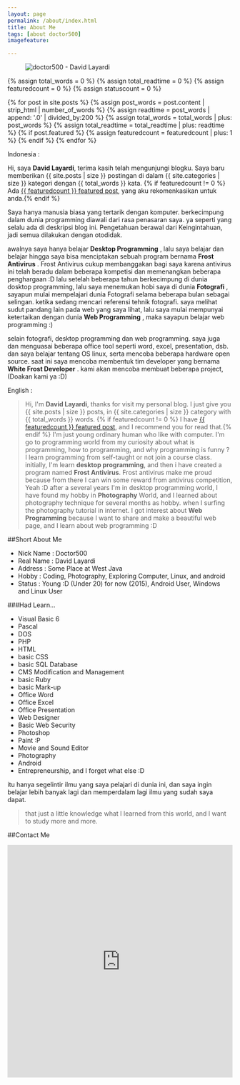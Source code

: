 ```yaml
---
layout: page
permalink: /about/index.html
title: About Me
tags: [about doctor500]
imagefeature:

---
```

<figure>
  <img src="{{ site.url }}/images/doctor500-profile.png" alt="doctor500 - David Layardi">
</figure>

{% assign total_words = 0 %}
{% assign total_readtime = 0 %}
{% assign featuredcount = 0 %}
{% assign statuscount = 0 %}

{% for post in site.posts %}
    {% assign post_words = post.content | strip_html | number_of_words %}
    {% assign readtime = post_words | append: '.0' | divided_by:200 %}
    {% assign total_words = total_words | plus: post_words %}
    {% assign total_readtime = total_readtime | plus: readtime %}
    {% if post.featured %}
    {% assign featuredcount = featuredcount | plus: 1 %}
    {% endif %}
{% endfor %}

Indonesia :

Hi, saya **David Layardi**, terima kasih telah mengunjungi blogku. Saya baru memberikan {{ site.posts | size }} postingan di dalam {{ site.categories | size }} kategori dengan {{ total_words }} kata. {% if featuredcount != 0 %} Ada <a href="{{ site.url }}/featured">{{ featuredcount }} featured post</a>, yang aku rekomenkasikan untuk anda.{% endif %}

Saya hanya manusia biasa yang tertarik dengan komputer. berkecimpung dalam dunia programming diawali dari rasa penasaran saya. ya seperti yang selalu ada di deskripsi blog ini. Pengetahuan berawal dari Keingintahuan, jadi semua dilakukan dengan otodidak.

awalnya saya hanya belajar **Desktop Programming** , lalu saya belajar dan belajar hingga saya bisa menciptakan sebuah program bernama **Frost Antivirus** . Frost Antivirus cukup membanggakan bagi saya karena antivirus ini telah beradu dalam beberapa kompetisi dan memenangkan beberapa penghargaan :D
lalu setelah beberapa tahun berkecimpung di dunia dosktop programming, lalu saya menemukan hobi saya di dunia **Fotografi** , sayapun mulai mempelajari dunia Fotografi selama beberapa bulan sebagai selingan.
ketika sedang mencari referensi tehnik fotografi. saya melihat sudut pandang lain pada web yang saya lihat, lalu saya mulai mempunyai ketertaikan dengan dunia **Web Programming** , maka sayapun belajar web programming :)

selain fotografi, desktop programming dan web programming. saya juga dan menguasai beberapa office tool seperti word, excel, presentation, dsb. dan saya belajar tentang OS linux, serta mencoba beberapa hardware open source.
saat ini saya mencoba membentuk tim developer yang bernama **White Frost Developer** . kami akan mencoba membuat beberapa project, (Doakan kami ya :D)

English :

> Hi, I'm **David Layardi**, thanks for visit my personal blog. I just give you {{ site.posts | size }} posts, in {{ site.categories | size }} category with {{ total_words }} words. {% if featuredcount != 0 %} I have <a href="{{ site.url }}/featured">{{ featuredcount }} featured post</a>, and I recommend you for read that.{% endif %} I'm just young ordinary human who like with computer. I'm go to programming world from my curiosity about what is programming, how to programming, and why programming is funny ? I learn programming from self-taught or not join a course class. initially, I'm learn **desktop programming**, and then i have created a program named **Frost Antivirus**. Frost antivirus make me proud because from there I can win some reward from antivirus competition, Yeah :D
after a several years I'm in desktop programming world, I have found my hobby in **Photography** World, and I learned about photography technique for several months as hobby. when I surfing the photography tutorial in internet. I got interest about **Web Programming** because I want to share and make a beautiful web page, and I learn about web programming :D

##Short About Me

* Nick Name : Doctor500
* Real Name : David Layardi
* Address   : Some Place at West Java
* Hobby     : Coding, Photography, Exploring Computer, Linux, and android
* Status    : Young :D (Under 20) for now (2015), Android User, Windows and Linux User

###Had Learn...
* Visual Basic 6
* Pascal
* DOS
* PHP
* HTML
* basic CSS
* basic SQL Database
* CMS Modification and Management
* basic Ruby
* basic Mark-up
* Office Word
* Office Excel
* Office Presentation
* Web Designer
* Basic Web Security
* Photoshop
* Paint :P
* Movie and Sound Editor
* Photography
* Android
* Entrepreneurship, and I forget what else :D

itu hanya segelintir ilmu yang saya pelajari di dunia ini, dan saya ingin belajar lebih banyak lagi dan memperdalam lagi ilmu yang sudah saya dapat.

> that just a little knowledge what I learned from this world, and I want to study more and more.


##Contact Me
<center>
<iframe height="521" allowTransparency="true" frameborder="0" scrolling="no" style="width:100%;border:none"  src="https://doctor500.wufoo.com/embed/z13qem7n0wfr60e/"></iframe>
</center>